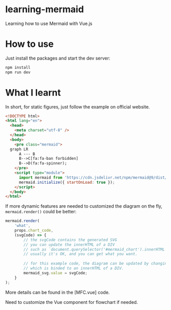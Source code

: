 # learning-mermaid

Learning how to use Mermaid with Vue.js

# How to use

Just install the packages and start the dev server:

```bash
npm install
npm run dev
```

# What I learnt
In short, for static figures, just follow the example on official website.

```html
<!DOCTYPE html>
<html lang="en">
  <head>
    <meta charset="utf-8" />
  </head>
  <body>
    <pre class="mermaid">
  graph LR
      A --- B
      B-->C[fa:fa-ban forbidden]
      B-->D(fa:fa-spinner);
    </pre>
    <script type="module">
      import mermaid from 'https://cdn.jsdelivr.net/npm/mermaid@9/dist/mermaid.esm.min.mjs';
      mermaid.initialize({ startOnLoad: true });
    </script>
  </body>
</html>
```

If more dynamic features are needed to customized the diagram on the fly, `mermaid.render()` could be better:

```JavaScript
mermaid.render(
    'what',
    props.chart_code, 
    (svgCode) => {
        // the svgCode contains the generated SVG
        // you can update the innerHTML of a DIV
        // such as `document.querySelector('#mermaid_chart').innerHTML = svgCode`
        // usually it's OK, and you can get what you want.
        
        // for this example code, the diagram can be updated by changing a Vue's attribute,
        // which is binded to an innerHTML of a DIV.
        mermaid_svg.value = svgCode;
    }
);
```

More details can be found in the [MFC.vue] code.

Need to customize the Vue component for flowchart if needed.